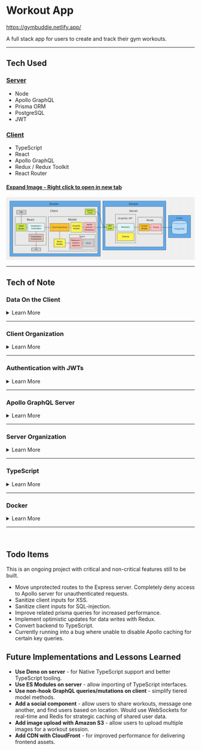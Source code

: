 # Workout App

https://gymbuddie.netlify.app/

A full stack app for users to create and track their gym workouts.

---

## Tech Used

### [Server](https://github.com/msolorio/workout-app)
- Node
- Apollo GraphQL
- Prisma ORM
- PostgreSQL
- JWT

### [Client](https://github.com/msolorio/workout-app-client)

- TypeScript
- React
- Apollo GraphQL
- Redux / Redux Toolkit
- React Router

#### [Expand Image - Right click to open in new tab](https://raw.githubusercontent.com/msolorio/workout_app/main/readme-assets/workout-app-architecture.png)

![Workout app Architecture](./readme-assets/workout-app-architecture.png)

---

## Tech of Note

### Data On the Client

<details>
  <summary>Learn More</summary>

<br>

Handled data persistence with Apollo GraphQL and kept a local cache of user data with Redux.
- Nearly instantaneous performance for data reads.
- Decreased load on the server based on app use.

#### [Expand Image - Right click to open in new tab](https://raw.githubusercontent.com/msolorio/workout_app/main/readme-assets/client-data-strategy.png)

![Workout app Architecture](./readme-assets/client-data-strategy.png)

### Reflections and Future Features
A Redux cache worked well here. Users read only their own data removing the risk of being out of sync with the DB. In the future, I would like to add a social component using Redis for caching shared data among users.

Apollo GraphQL offers caching and keeping a Redux cache was not needed. I chose to use Redux to practice coordinating the two data stores and allow for optimistic updates in the future.

</details>

---

### Client Organization

<details>
<summary>Learn More</summary>

<br>

Created separate abstractions for data and component UI, mimicking MVC.
- **Container components / Controllers** - manage high-level coordination of page tasks.
- **Model layers** - handle implementation details of fetching, setting, and manipulating data.

#### [Expand Image - Right click to open in new tab](https://raw.githubusercontent.com/msolorio/workout_app/main/readme-assets/client-mvc.png)

![MVC architecture on the client](./readme-assets/client-mvc.png)

#### Redux and GraphQL Models
- Abstracts away vendor specific code for Apollo GraphQL and Redux
- Houses client-side error handling for Apollo GraphQL
- Uses React Hooks

#### Client Operations Models
- Manages implementation details of communicating between GraphQL and Redux
- Presents high-level operations to the controllers
- Uses React Hooks

#### Container Components (Controllers)
- Retrieves data from URL
- Calls model methods for setting and retrieving data
- Manages local component state
- Handles events
- Handles redirects
- Pulls in UI and passes data

#### Presentation Components (View)
- Presents the data and styled UI

<br>

### Code Example - Create Workout Container Component

[See full code - right click to open in new tab](https://github.com/msolorio/workout_app_client/blob/main/src/pages/ShowWorkout/index.tsx)
```typescript
function CreateWorkout(): JSX.Element {
  const createWorkout = model.Workout.useCreateWorkout()

  const stateObj: State = {
    workoutId: null
  }

  const [state, setState] = useState(stateObj)


  const handleCreateWorkout = async (workoutData: WorkoutType) => {
    const createdWorkout: WorkoutType = await createWorkout(workoutData)

    if (createdWorkout.id) {
      setState({ workoutId: createdWorkout.id })
    }
  }

  if (state.workoutId) return <Redirect to={`/workouts/${state.workoutId}`} />

  return (
    <CreateWorkoutUi handleCreateWorkout={handleCreateWorkout} />
  )
}
```

---
### Code Example - Create Workout Model
`useCreateWorkout` creates a workout with Apollo GraphQL and stores in Redux. Hooks are used to manage model methods. In this case the hook returns a method to be invoked in an event handler.

[See full code - right click to open in new tab](https://github.com/msolorio/workout_app_client/blob/main/src/model/resources/Workout/index.ts)

```typescript
...
useCreateWorkout() {
  const createWorkoutGql = gql.Workout.useCreateWorkout()
  const createWorkoutRdx = rdx.Workout.useCreateWorkout()

  async function createWorkout(workoutData: WorkoutType): Promise<WorkoutOrErrorType> {
    const newWorkout = await createWorkoutGql(workoutData)

    if (!newWorkout.error) {
      createWorkoutRdx(newWorkout)
    }

    return newWorkout
  }

  return createWorkout
},
...
```

</details>

---

### Authentication with JWTs

<details>
  <summary>Learn More</summary>

  <br>

  Configured authentication with JWTs and HttpOnly Cookies.
  - Gaurded against XSS from accessing token.
  - Enabled stateless authentication with JWTs, eliminating the need to store session data server-side.
  - Revokes the HttpOnly cookie server-side upon logout.
  - Cookie is passed via HTTPS.
  - Cookie and token are short-lived, valid for only 24 hours.

#### [Expand Image - Right click to open in new tab](https://raw.githubusercontent.com/msolorio/workout_app/main/readme-assets/auth-jwt.png)

![Auth with JWTs and HttpOnly Cookies](./readme-assets/auth-jwt.png)

</details>

---

### Apollo GraphQL Server

<details>
  <summary>Learn More</summary>

<br>

Set up 5-model GraphQL API, enabling flexibility in traversing of data.

#### [Expand Image - Right click to open in new tab](https://raw.githubusercontent.com/msolorio/workout_app/main/readme-assets/workout-app-erd.png)

![Workout App ERD](./readme-assets/workout-app-erd.png)

The client specifies the exact data it needs.

![GraphQL Request Response Example](./readme-assets/graph-ql.png)

### Code Example
[Check out the resolvers dir for the GraphQL implementation - right click to open in new tab](https://github.com/msolorio/workout_app_server/tree/main/src/resolvers)

### Reflections and Future Features
Building the Apollo GraphQL server was intuitive and a joy. It is exciting to enable complete data flexibility. I'm interested in using GraphQL more and learning about the problems it solves in the real-world.

In the future I could add workout progress analysis features, where complex data fetching would be required. A feature could allow a user to see their progress overall, per workout, or per exercise.

</details>

---

### Server Organization

<details>
  <summary>Learn More</summary>

<br>

Decoupled the GraphQL API layer from data fetching layer.
- Allowing for easy repurposing of components.
- GraphQL could be switched out for a REST API.
- Prisma / Postgres model could be switched to accomodate a different database.


#### [Expand Image - Right click to open in new tab](https://raw.githubusercontent.com/msolorio/workout_app/main/readme-assets/server-org.png)

![Workout App ERD](./readme-assets/server-org.png)

### Code Example

The Model method for creating a workout
- Abstracts away vendor specific code for Prisma.
- Manages multiple DB interactions involved with fullfilling single mutation.
- Closure wraps the model method and grant it error handling with `createHandledQuery`.

[See full code - right click to open in new tab](https://github.com/msolorio/workout_app_server/blob/main/src/model/Workout/methods/createWorkout.js)
```js
...
async function query({
  name,
  description,
  length,
  location,
  exercises,
  userId
}) {

  const newWorkout = await prisma.workout.create({
    data: {
      name: name,
      description: description,
      length: length,
      location: location,
      userId: Number(userId)
    }
  })

  if (exercises) {
    const formattedExercises = exercises.map(ex => {
      ex.workoutId = Number(newWorkout.id);
      return ex;
    })
  
    await prisma.exercise.createMany({
      data: formattedExercises
    })
  }

  return newWorkout;
}

const createWorkout = createHandledQuery(query)

return createWorkout
...
```
</details>

---

### TypeScript

<details>
  <summary>Learn More</summary>

<br>

The client is written entirely in TypeScript.

### Lessons Learned
- Became more aware of creating uniformity and a clear type strategy for my codebase.
- Developed faster, catching subtle bugs early (often before they became bugs).

### In-Progress
- Currently converting the backend to TypeScript.

</details>

---

### Docker

<details>
  <summary>Learn More</summary>

  <br>

Configured Dockerfiles for both server and client and configured a single Docker Compose file for server, client, and database.


### Code Example

[See full code - right click to open in new tab](https://github.com/msolorio/workout_app/blob/main/docker-compose.yml)

```yml
version: "3.9"
services:
  workoutdb:
    image: postgres:latest
    container_name: workoutdb
    hostname: workoutdb
    ports:
      - 5432:5432
    environment:
      POSTGRES_USER: postgres
      POSTGRES_PASSWORD: postgres
      POSTGRES_DB: workout-app-dev
    volumes:
      - postgres-data:/var/lib/postgresql/data

  app:
    container_name: app
    build:
      context: ./server
      dockerfile: Dockerfile.dev
    depends_on:
      - workoutdb
    ports:
      - 4000:4000
    volumes:
      - ./server:/app
    command: npm run init-dev
    environment:
      DEVELOPMENT: true
      CLIENT_ENDPOINT: http://localhost:3000

  client:
    container_name: client
    build:
      context: ./client
      dockerfile: Dockerfile.dev
    ports:
      - 3000:3000
    environment:
      REACT_APP_API_ENDPOINT: http://localhost:4000
      FAST_REFRESH: false
    volumes:
      - ./client:/app


volumes:
  postgres-data:

```
</details>

---

<br>

## Todo Items
This is an ongoing project with critical and non-critical features still to be built.
- Move unprotected routes to the Express server. Completely deny access to Apollo server for unauthenticated requests.
- Sanitize client inputs for XSS.
- Sanitize client inputs for SQL-injection.
- Improve related prisma queries for increased performance.
- Implement optimistic updates for data writes with Redux.
- Convert backend to TypeScript.
- Currently running into a bug where unable to disable Apollo caching for certain key queries.

  
## Future Implementations and Lessons Learned
- **Use Deno on server** - for Native TypeScript support and better TypeScript tooling.
- **Use ES Modules on server** - allow importing of TypeScript interfaces.
- **Use non-hook GraphQL queries/mutations on client** - simplify tiered model methods.
- **Add a social component** - allow users to share workouts, message one another, and find users based on location. Would use WebSockets for real-time and Redis for strategic caching of shared user data.
- **Add image upload with Amazon S3** - allow users to upload multiple images for a workout session.
- **Add CDN with CloudFront** - for improved performance for delivering frontend assets.

